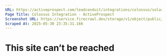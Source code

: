 ```yaml
---
URL: https://activeprospect.com/leadconduit/integrations/colossus/solarscore/?utm_medium=Email&utm_source=Website&utm_campaign=AP-Email-InsideCBM-September
Page Title: Colossus Integration - ActiveProspect
Screenshot URL: https://service.firecrawl.dev/storage/v1/object/public/media/screenshot-65b7931d-f385-42c4-a768-1ce5fac92c69.png
Scraped At: 2025-05-30 23:35:31.166
---
```

# This site can’t be reached

